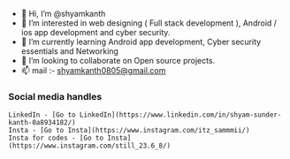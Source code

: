 - 👋 Hi, I’m @shyamkanth
- 👀 I’m interested in web designing ( Full stack development ), Android / ios app development and cyber security.
- 🌱 I’m currently learning Android app development, Cyber security essentials and Networking
- 💞️ I’m looking to collaborate on Open source projects.
- 📫 mail :- shyamkanth0805@gmail.com

### Social media handles
```
LinkedIn - [Go to LinkedIn](https://www.linkedin.com/in/shyam-sunder-kanth-0a8934182/)
Insta - [Go to Insta](https://www.instagram.com/itz_sammmii/)
Insta for codes - [Go to Insta](https://www.instagram.com/still_23.6_8/)
```

<!---
shyamkanth/shyamkanth is a ✨ special ✨ repository because its `README.md` (this file) appears on your GitHub profile.
You can click the Preview link to take a look at your changes.
--->
